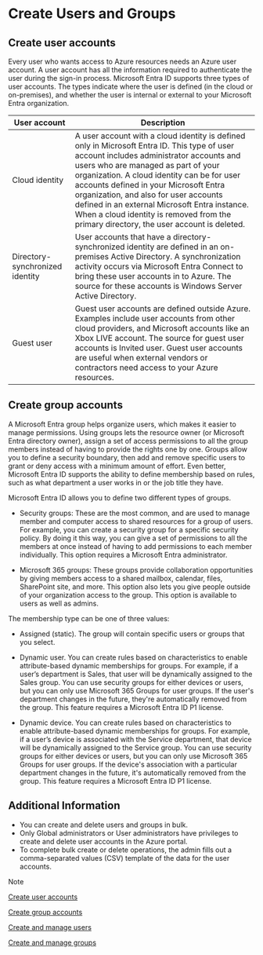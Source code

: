 # Create Users and Groups

## Create user accounts

Every user who wants access to Azure resources needs an Azure user account. A user account has all the information required to authenticate the user during the sign-in process. Microsoft Entra ID supports three types of user accounts. The types indicate where the user is defined (in the cloud or on-premises), and whether the user is internal or external to your Microsoft Entra organization.

|User account|Description|
|--|--|
|Cloud identity|A user account with a cloud identity is defined only in Microsoft Entra ID. This type of user account includes administrator accounts and users who are managed as part of your organization. A cloud identity can be for user accounts defined in your Microsoft Entra organization, and also for user accounts defined in an external Microsoft Entra instance. When a cloud identity is removed from the primary directory, the user account is deleted.|
|Directory-synchronized identity|User accounts that have a directory-synchronized identity are defined in an on-premises Active Directory. A synchronization activity occurs via Microsoft Entra Connect to bring these user accounts in to Azure. The source for these accounts is Windows Server Active Directory.|
|Guest user|Guest user accounts are defined outside Azure. Examples include user accounts from other cloud providers, and Microsoft accounts like an Xbox LIVE account. The source for guest user accounts is Invited user. Guest user accounts are useful when external vendors or contractors need access to your Azure resources.|

## Create group accounts

A Microsoft Entra group helps organize users, which makes it easier to manage permissions. Using groups lets the resource owner (or Microsoft Entra directory owner), assign a set of access permissions to all the group members instead of having to provide the rights one by one. Groups allow you to define a security boundary, then add and remove specific users to grant or deny access with a minimum amount of effort. Even better, Microsoft Entra ID supports the ability to define membership based on rules, such as what department a user works in or the job title they have.

Microsoft Entra ID allows you to define two different types of groups.

- Security groups: These are the most common, and are used to manage member and computer access to shared resources for a group of users. For example, you can create a security group for a specific security policy. By doing it this way, you can give a set of permissions to all the members at once instead of having to add permissions to each member individually. This option requires a Microsoft Entra administrator.

- Microsoft 365 groups: These groups provide collaboration opportunities by giving members access to a shared mailbox, calendar, files, SharePoint site, and more. This option also lets you give people outside of your organization access to the group. This option is available to users as well as admins.

The membership type can be one of three values:

- Assigned (static). The group will contain specific users or groups that you select.

- Dynamic user. You can create rules based on characteristics to enable attribute-based dynamic memberships for groups. For example, if a user’s department is Sales, that user will be dynamically assigned to the Sales group. You can use security groups for either devices or users, but you can only use Microsoft 365 Groups for user groups. If the user's department changes in the future, they're automatically removed from the group. This feature requires a Microsoft Entra ID P1 license.

- Dynamic device. You can create rules based on characteristics to enable attribute-based dynamic memberships for groups. For example, if a user’s device is associated with the Service department, that device will be dynamically assigned to the Service group. You can use security groups for either devices or users, but you can only use Microsoft 365 Groups for user groups. If the device's association with a particular department changes in the future, it's automatically removed from the group. This feature requires a Microsoft Entra ID P1 license.

## Additional Information

- You can create and delete users and groups in bulk.
- Only Global administrators or User administrators have privileges to create and delete user accounts in the Azure portal.
- To complete bulk create or delete operations, the admin fills out a comma-separated values (CSV) template of the data for the user accounts.

>[!NOTE]
>[Create user accounts](https://learn.microsoft.com/en-gb/training/modules/configure-user-group-accounts/2-create-user-accounts)
>
>[Create group accounts](https://learn.microsoft.com/en-gb/training/modules/configure-user-group-accounts/5-create)
>
>[Create and manage users](https://learn.microsoft.com/en-us/training/modules/manage-users-and-groups-in-aad/3-users)
>
>[Create and manage groups](https://learn.microsoft.com/en-us/training/modules/manage-users-and-groups-in-aad/4-groups)
